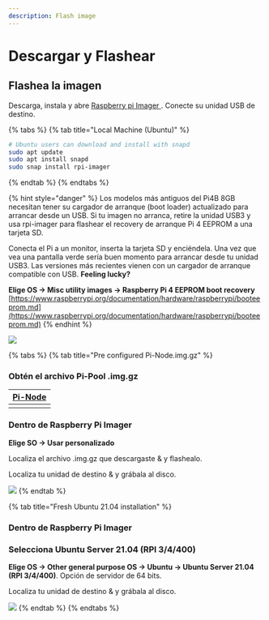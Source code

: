 ```yaml
---
description: Flash image
---
```


# Descargar y Flashear

## Flashea la imagen

Descarga, instala y abre [ Raspberry pi Imager ](https://github.com/raspberrypi/rpi-imager/releases/latest). Conecte su unidad USB de destino.

{% tabs %}
{% tab title="Local Machine \(Ubuntu\)" %}
```bash
# Ubuntu users can download and install with snapd
sudo apt update
sudo apt install snapd
sudo snap install rpi-imager
```
{% endtab %}
{% endtabs %}

{% hint style="danger" %}
Los modelos más antiguos del Pi4B 8GB necesitan tener su cargador de arranque (boot loader) actualizado para arrancar desde un USB. Si tu imagen no arranca, retire la unidad USB3 y usa rpi-imager para flashear el recovery de arranque Pi 4 EEPROM a una tarjeta SD.

Conecta el Pi a un monitor, inserta la tarjeta SD y enciéndela. Una vez que vea una pantalla verde sería buen momento para arrancar desde tu unidad USB3. Las versiones más recientes vienen con un cargador de arranque compatible con USB. **Feeling lucky?**

**Elige OS -&gt; Misc utility images -&gt; Raspberry Pi 4 EEPROM boot recovery** [https://www.raspberrypi.org/documentation/hardware/raspberrypi/booteeprom.md](https://www.raspberrypi.org/documentation/hardware/raspberrypi/booteeprom.md)
{% endhint %}

![](../../../.gitbook/assets/otgpoltut%20%281%29%20%281%29%20%281%29.png)

{% tabs %}
{% tab title="Pre configured Pi-Node.img.gz" %}
### Obtén el archivo Pi-Pool .img.gz

| [Pi-Node](https://db.adamantium.online/Pi-Node.img.gz) |
|:------------------------------------------------------ |
|                                                        |


### Dentro de Raspberry Pi Imager

**Elige SO -&gt; Usar personalizado**

Localiza el archivo .img.gz que descargaste & y flashealo.

Localiza tu unidad de destino & y grábala al disco.

![](../../../.gitbook/assets/image-2-.png)
{% endtab %}

{% tab title="Fresh Ubuntu 21.04 installation" %}
### Dentro de Raspberry Pi Imager

### Selecciona Ubuntu Server 21.04 \(RPI 3/4/400\)

**Elige OS -&gt; Other general purpose OS -&gt; Ubuntu -&gt; Ubuntu Server 21.04 \(RPI 3/4/400\)**. Opción de servidor de 64 bits.

Localiza tu unidad de destino & y grábala al disco.

![](../../../.gitbook/assets/21.04-rpi-imager.png)
{% endtab %}
{% endtabs %}

